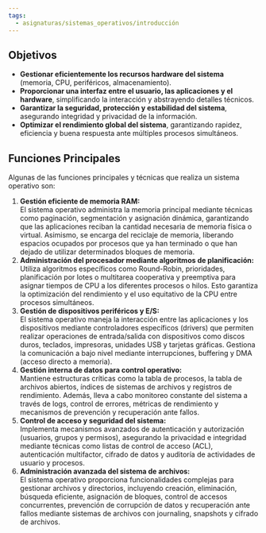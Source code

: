 ```yaml
---
tags:
  - asignaturas/sistemas_operativos/introducción
---
```


## Objetivos

- **Gestionar eficientemente los recursos hardware del sistema** (memoria, CPU, periféricos, almacenamiento).
- **Proporcionar una interfaz entre el usuario, las aplicaciones y el hardware**, simplificando la interacción y abstrayendo detalles técnicos.
- **Garantizar la seguridad, protección y estabilidad del sistema**, asegurando integridad y privacidad de la información.
- **Optimizar el rendimiento global del sistema**, garantizando rapidez, eficiencia y buena respuesta ante múltiples procesos simultáneos.

## Funciones Principales

Algunas de las funciones principales y técnicas que realiza un sistema operativo son:

1. **Gestión eficiente de memoria RAM:**  
    El sistema operativo administra la memoria principal mediante técnicas como paginación, segmentación y asignación dinámica, garantizando que las aplicaciones reciban la cantidad necesaria de memoria física o virtual. Asimismo, se encarga del reciclaje de memoria, liberando espacios ocupados por procesos que ya han terminado o que han dejado de utilizar determinados bloques de memoria.
2. **Administración del procesador mediante algoritmos de planificación:**  
    Utiliza algoritmos específicos como Round-Robin, prioridades, planificación por lotes o multitarea cooperativa y preemptiva para asignar tiempos de CPU a los diferentes procesos o hilos. Esto garantiza la optimización del rendimiento y el uso equitativo de la CPU entre procesos simultáneos.
3. **Gestión de dispositivos periféricos y E/S:**  
    El sistema operativo maneja la interacción entre las aplicaciones y los dispositivos mediante controladores específicos (drivers) que permiten realizar operaciones de entrada/salida con dispositivos como discos duros, teclados, impresoras, unidades USB y tarjetas gráficas. Gestiona la comunicación a bajo nivel mediante interrupciones, buffering y DMA (acceso directo a memoria).
4. **Gestión interna de datos para control operativo:**  
    Mantiene estructuras críticas como la tabla de procesos, la tabla de archivos abiertos, índices de sistemas de archivos y registros de rendimiento. Además, lleva a cabo monitoreo constante del sistema a través de logs, control de errores, métricas de rendimiento y mecanismos de prevención y recuperación ante fallos.
5. **Control de acceso y seguridad del sistema:**  
    Implementa mecanismos avanzados de autenticación y autorización (usuarios, grupos y permisos), asegurando la privacidad e integridad mediante técnicas como listas de control de acceso (ACL), autenticación multifactor, cifrado de datos y auditoría de actividades de usuario y procesos.
6. **Administración avanzada del sistema de archivos:**  
    El sistema operativo proporciona funcionalidades complejas para gestionar archivos y directorios, incluyendo creación, eliminación, búsqueda eficiente, asignación de bloques, control de accesos concurrentes, prevención de corrupción de datos y recuperación ante fallos mediante sistemas de archivos con journaling, snapshots y cifrado de archivos.

